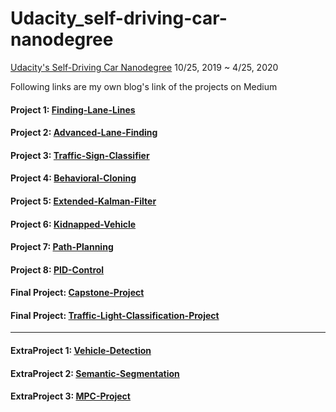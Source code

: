 # Udacity_self-driving-car-nanodegree

[Udacity's Self-Driving Car Nanodegree](https://www.udacity.com/course/self-driving-car-engineer-nanodegree--nd013?cjevent=f1d2aaafa3e011e9831a019f0a180510) 10/25, 2019 ~ 4/25, 2020

Following links are my own blog's link of the projects on Medium 


#### Project 1: [Finding-Lane-Lines](https://medium.com/chiukevin0321/%E8%87%AA%E9%A7%95%E8%BB%8A-project-1-2-e1a8291b72b1)

#### Project 2: [Advanced-Lane-Finding](https://medium.com/chiukevin0321/%E8%87%AA%E9%A7%95%E8%BB%8A-project-1-2-e1a8291b72b1)

#### Project 3: [Traffic-Sign-Classifier](https://github.com/kevinkkk08/Udacity_self-driving-car-nanodegree/tree/master/Project3_Traffic-Sign-Classifier)

#### Project 4: [Behavioral-Cloning](https://github.com/kevinkkk08/Udacity_self-driving-car-nanodegree/tree/master/Project4_Behavioral-Cloning)

#### Project 5: [Extended-Kalman-Filter](https://github.com/kevinkkk08/Udacity_self-driving-car-nanodegree/tree/master/Project5_Extended-Kalman-Filter-Project)

#### Project 6: [Kidnapped-Vehicle](https://github.com/kevinkkk08/Udacity_self-driving-car-nanodegree/tree/master/Project6_Kidnapped-Vehicle-Project)

#### Project 7: [Path-Planning](https://github.com/kevinkkk08/Udacity_self-driving-car-nanodegree/tree/master/Project7_Path-Planning-Project)

#### Project 8: [PID-Control](https://github.com/kevinkkk08/Udacity_self-driving-car-nanodegree/tree/master/Project8_PID-Control-Project)

#### Final Project: [Capstone-Project](https://github.com/kevinkkk08/Udacity_self-driving-car-nanodegree/tree/master/ProjectFinal_Capstone-Project)

#### Final Project: [Traffic-Light-Classification-Project](https://github.com/kevinkkk08/Udacity_self-driving-car-nanodegree/tree/master/ProjectFinal_Traffic-Light-Classification-Project)

-----------------------

#### ExtraProject 1: [Vehicle-Detection](https://github.com/kevinkkk08/Udacity_self-driving-car-nanodegree/tree/master/ExtraProject1_Vehicle-Detection-Project)

#### ExtraProject 2: [Semantic-Segmentation](https://github.com/kevinkkk08/Udacity_self-driving-car-nanodegree/tree/master/ExtraProject2_Semantic-Segmentation-Project)

#### ExtraProject 3: [MPC-Project](https://github.com/kevinkkk08/Udacity_self-driving-car-nanodegree/tree/master/ExtraProject3_MPC-Project)
